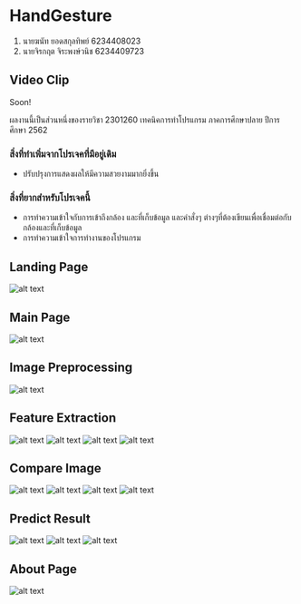 # HandGesture
1. นายฆนัท ยอดสกุลทิพย์ 6234408023
2. นายจิรกฤต จิระพงษ์วนิช 6234409723

## Video Clip
Soon!

ผลงานนี้เป็นส่วนหนึ่งของรายวิชา 2301260 เทคนิคการทำโปรแกรม
ภาคการศึกษาปลาย ปีการศึกษา 2562

### สิ่งที่ทำเพิ่มจากโปรเจคที่มีอยู่เดิม
* ปรับปรุงการแสดงผลให้มีความสวยงามมากยิ่งขึ้น

### สิ่งที่ยากสำหรับโปรเจคนี้
* การทำความเข้าใจกับการเข้าถึงกล้อง และที่เก็บข้อมูล และคำสั่งๆ ต่างๆที่ต้องเขียนเพื่อเชื่อมต่อกับกล้องและที่เก็บข้อมูล
* การทำความเข้าใจการทำงานของโปรแกรม

## Landing Page
![alt text](layout/Landing.png)

## Main Page
![alt text](screenshots/MainPage.jpg)

## Image Preprocessing
![alt text](screenshots/ImagePreprocessing.jpg)

## Feature Extraction
![alt text](screenshots/FeatureExtractionH.RGB.jpg)
![alt text](screenshots/FeatureExtractionH.GRAY.jpg)
![alt text](screenshots/FeatureExtractionBRISK.jpg)
![alt text](screenshots/FeatureExtractionORB.jpg)

## Compare Image
![alt text](screenshots/CompareImageH.RGB.jpg)
![alt text](screenshots/CompareImageH.GRAY.jpg)
![alt text](screenshots/CompareImageBRISK.jpg)
![alt text](screenshots/CompareImageORB.jpg)

## Predict Result
![alt text](screenshots/PredictResultHammer.jpg)
![alt text](screenshots/PredictResultPaper.jpg)
![alt text](screenshots/PredictResultScissors.jpg)

## About Page
![alt text](layout/About.png)
